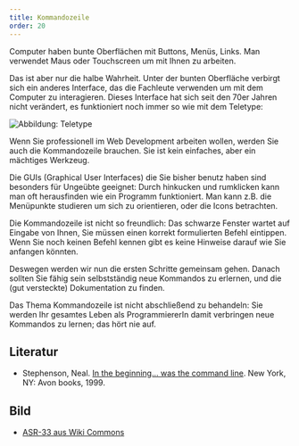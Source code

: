 ```yaml
---
title: Kommandozeile
order: 20
---
```

Computer haben bunte Oberflächen mit Buttons, Menüs, Links. Man verwendet Maus oder Touchscreen um mit Ihnen zu arbeiten.

Das ist aber nur die halbe Wahrheit. Unter der bunten Oberfläche verbirgt sich ein anderes Interface, das die Fachleute verwenden 
um mit dem Computer zu interagieren. Dieses Interface hat sich seit den 70er Jahren nicht verändert, es funktioniert noch immer
so wie mit dem Teletype:

![Abbildung: Teletype](/images/teletype.jpg)

Wenn Sie professionell im Web Development arbeiten wollen, werden Sie auch die
Kommandozeile brauchen. Sie ist kein einfaches, aber ein mächtiges Werkzeug.

Die GUIs (Graphical User Interfaces) die Sie bisher benutz haben sind besonders
für Ungeübte geeignet: Durch hinkucken und rumklicken kann man oft herausfinden
wie ein Programm funktioniert.  Man kann z.B. die Menüpunkte studieren um sich
zu orientieren, oder die Icons betrachten.

Die Kommandozeile ist nicht so freundlich: Das schwarze Fenster wartet auf Eingabe
von Ihnen, Sie müssen einen korrekt formulierten Befehl eintippen.  Wenn Sie noch keinen
Befehl kennen gibt es keine Hinweise darauf wie Sie anfangen könnten.

Deswegen werden wir nun die ersten Schritte gemeinsam gehen.  Danach sollten Sie
fähig sein selbstständig neue Kommandos zu erlernen, und die (gut versteckte) Dokumentation
zu finden.

Das Thema Kommandozeile ist nicht abschließend zu behandeln: Sie werden Ihr gesamtes
Leben als ProgrammiererIn damit verbringen neue Kommandos zu lernen; das hört nie auf.

## Literatur

* Stephenson, Neal. [In the beginning... was the command line](https://en.wikipedia.org/wiki/In_the_Beginning..._Was_the_Command_Line). New York, NY: Avon books, 1999.

## Bild

* [ASR-33 aus Wiki Commons](https://commons.wikimedia.org/wiki/File:ASR-33_at_CHM.agr.jpg)

